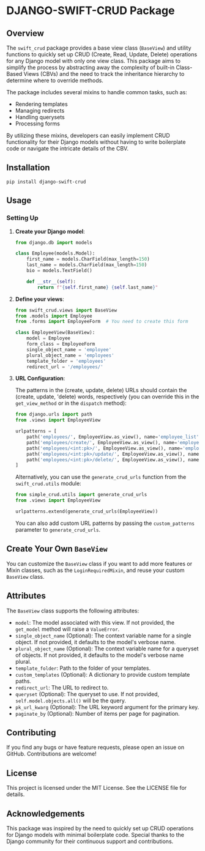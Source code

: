 # DJANGO-SWIFT-CRUD Package

## Overview

The `swift_crud` package provides a base view class (`BaseView`) and utility functions to quickly set up CRUD (Create, Read, Update, Delete) operations for any Django model with only one view class. This package aims to simplify the process by abstracting away the complexity of built-in Class-Based Views (CBVs) and the need to track the inheritance hierarchy to determine where to override methods.

The package includes several mixins to handle common tasks, such as:

- Rendering templates
- Managing redirects
- Handling querysets
- Processing forms

By utilizing these mixins, developers can easily implement CRUD functionality for their Django models without having to write boilerplate code or navigate the intricate details of the CBV.

## Installation

```
pip install django-swift-crud
```

## Usage

### Setting Up

1. **Create your Django model**:

   ```python
   from django.db import models

   class Employee(models.Model):
       first_name = models.CharField(max_length=150)
       last_name = models.CharField(max_length=150)
       bio = models.TextField()

       def __str__(self):
           return f"{self.first_name} {self.last_name}"
   ```

2. **Define your views**:

   ```python
   from swift_crud.views import BaseView
   from .models import Employee
   from .forms import EmployeeForm  # You need to create this form

   class EmployeeView(BaseView):
       model = Employee
       form_class = EmployeeForm
       single_object_name = 'employee'
       plural_object_name = 'employees'
       template_folder = 'employees'
       redirect_url = '/employees/'
   ```

3. **URL Configuration**:

   The patterns in the (create, update, delete) URLs should contain the (create, update, 'delete) words, respectively (you can override this in the `get_view_method` or in the `dispatch` method):

   ```python
   from django.urls import path
   from .views import EmployeeView

   urlpatterns = [
       path('employees/', EmployeeView.as_view(), name='employee_list'),
       path('employees/create/', EmployeeView.as_view(), name='employee_create'),
       path('employees/<int:pk>/', EmployeeView.as_view(), name='employee_detail'),
       path('employees/<int:pk>/update/', EmployeeView.as_view(), name='employee_update'),
       path('employees/<int:pk>/delete/', EmployeeView.as_view(), name='employee_delete'),
   ]
   ```

   Alternatively, you can use the `generate_crud_urls` function from the `swift_crud.utils` module:

   ```python
   from simple_crud.utils import generate_crud_urls
   from .views import EmployeeView

   urlpatterns.extend(generate_crud_urls(EmployeeView))
   ```

   You can also add custom URL patterns by passing the `custom_patterns` parameter to `generate_crud_urls`.

## Create Your Own `BaseView`

You can customize the `BaseView` class if you want to add more features or Mixin classes, such as the `LoginRequiredMixin`, and reuse your custom `BaseView` class.

## Attributes

The `BaseView` class supports the following attributes:

- `model`: The model associated with this view. If not provided, the `get_model` method will raise a `ValueError`.
- `single_object_name` (Optional): The context variable name for a single object. If not provided, it defaults to the model's verbose name.
- `plural_object_name` (Optional): The context variable name for a queryset of objects. If not provided, it defaults to the model's verbose name plural.
- `template_folder`: Path to the folder of your templates.
- `custom_templates` (Optional): A dictionary to provide custom template paths.
- `redirect_url`: The URL to redirect to.
- `queryset` (Optional): The queryset to use. If not provided, `self.model.objects.all()` will be the query.
- `pk_url_kwarg` (Optional): The URL keyword argument for the primary key.
- `paginate_by` (Optional): Number of items per page for pagination.

## Contributing

If you find any bugs or have feature requests, please open an issue on GitHub. Contributions are welcome!

## License

This project is licensed under the MIT License. See the LICENSE file for details.

## Acknowledgements

This package was inspired by the need to quickly set up CRUD operations for Django models with minimal boilerplate code. Special thanks to the Django community for their continuous support and contributions.
